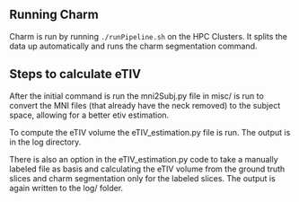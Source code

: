 ## Running Charm

Charm is run by running `./runPipeline.sh` on the HPC Clusters. It splits the data up automatically and runs the charm segmentation command. 

## Steps to calculate eTIV

After the initial command is run the mni2Subj.py file in misc/ is run to convert the MNI files (that already have the neck removed) to the subject space, allowing for a better etiv estimation.

To compute the eTIV volume the eTIV_estimation.py file is run. The output is in the log directory.

There is also an option in the eTIV_estimation.py code to take a manually labeled file as basis and calculating the eTIV volume from the ground truth slices and charm segmentation only for the labeled slices. The output is again written to the log/ folder.